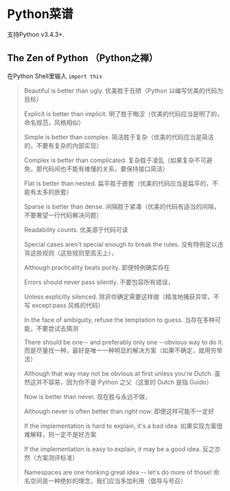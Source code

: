 # Python菜谱
支持Python v3.4.3+.

## The Zen of Python （Python之禅）

在Python Shell里输入 `import this`

> Beautiful is better than ugly. 优美胜于丑陋（Python 以编写优美的代码为目标）
>
> Explicit is better than implicit. 明了胜于晦涩（优美的代码应当是明了的，命名规范，风格相似）
>
> Simple is better than complex. 简洁胜于复杂（优美的代码应当是简洁的，不要有复杂的内部实现）
>
> Complex is better than complicated. 复杂胜于凌乱（如果复杂不可避免，那代码间也不能有难懂的关系，要保持接口简洁）
>
> Flat is better than nested. 扁平胜于嵌套（优美的代码应当是扁平的，不能有太多的嵌套）
>
> Sparse is better than dense. 间隔胜于紧凑（优美的代码有适当的间隔，不要奢望一行代码解决问题）
>
> Readability counts. 优美源于代码可读
>
> Special cases aren't special enough to break the rules. 没有特例足以违背这些规则（这些规则至高无上），
>
> Although practicality beats purity. 即便特例确实存在
>
> Errors should never pass silently. 不要包容所有错误，
>
> Unless explicitly silenced. 除非你确定需要这样做（精准地捕获异常，不写 except:pass 风格的代码）
>
> In the face of ambiguity, refuse the temptation to guess. 当存在多种可能，不要尝试去猜测
>
> There should be one-- and preferably only one --obvious way to do it. 而是尽量找一种，最好是唯一一种明显的解决方案（如果不确定，就用穷举法）
>
> Although that way may not be obvious at first unless you're Dutch. 虽然这并不容易，因为你不是 Python 之父（这里的 Dutch 是指 Guido）
>
> Now is better than never. 现在胜与永远不做，
>
> Although never is often better than *right* now. 即便这样可能不一定好
>
> If the implementation is hard to explain, it's a bad idea. 如果实现方案很难解释，则一定不是好方案
>
> If the implementation is easy to explain, it may be a good idea. 反之亦然（方案测评标准）
>
> Namespaces are one honking great idea -- let's do more of those! 命名空间是一种绝妙的理念，我们应当多加利用（倡导与号召）
